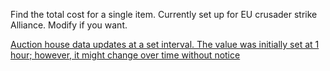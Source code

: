 Find the total cost for a single item. Currently set up for EU crusader strike Alliance. Modify if you want.

[Auction house data updates at a set interval. The value was initially set at 1 hour; however, it might change over time without notice](https://develop.battle.net/documentation/world-of-warcraft/game-data-apis)
